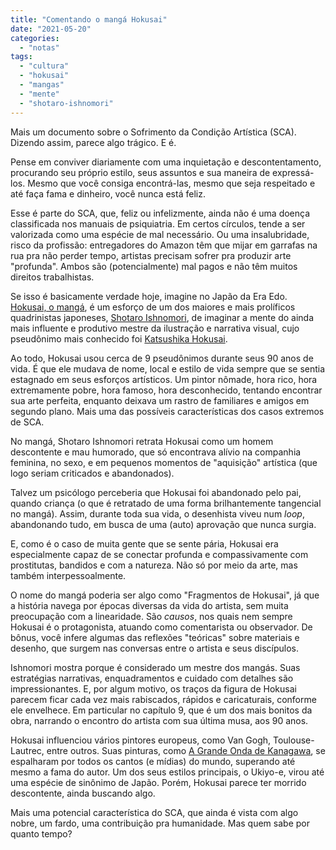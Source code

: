 ```yaml
---
title: "Comentando o mangá Hokusai"
date: "2021-05-20"
categories: 
  - "notas"
tags: 
  - "cultura"
  - "hokusai"
  - "mangas"
  - "mente"
  - "shotaro-ishnomori"
---
```


Mais um documento sobre o Sofrimento da Condição Artística (SCA). Dizendo assim, parece algo trágico. E é.

Pense em conviver diariamente com uma inquietação e descontentamento, procurando seu próprio estilo, seus assuntos e sua maneira de expressá-los. Mesmo que você consiga encontrá-las, mesmo que seja respeitado e até faça fama e dinheiro, você nunca está feliz.

Esse é parte do SCA, que, feliz ou infelizmente, ainda não é uma doença classificada nos manuais de psiquiatria. Em certos círculos, tende a ser valorizada como uma espécie de mal necessário. Ou uma insalubridade, risco da profissão: entregadores do Amazon têm que mijar em garrafas na rua pra não perder tempo, artistas precisam sofrer pra produzir arte "profunda". Ambos são (potencialmente) mal pagos e não têm muitos direitos trabalhistas.

Se isso é basicamente verdade hoje, imagine no Japão da Era Edo. [Hokusai, o mangá](https://www.amazon.com.br/Hokusai-Biografia-em-Mang%C3%A1-%C3%9Anico/dp/6586672406?__mk_pt_BR=%C3%85M%C3%85%C5%BD%C3%95%C3%91&crid=39SWO2E9WMYDU&dchild=1&keywords=hokusai+shotaro+ishinomori&qid=1621516291&sprefix=hokusai%2Caps%2C684&sr=8-1&linkCode=ll1&tag=eduf-20&linkId=9f863901901c806cdacf177a2b465f79&language=pt_BR&ref_=as_li_ss_tl), é um esforço de um dos maiores e mais prolíficos quadrinistas japoneses, [Shotaro Ishnomori](https://en.wikipedia.org/wiki/Shotaro_Ishinomori), de imaginar a mente do ainda mais influente e produtivo mestre da ilustração e narrativa visual, cujo pseudônimo mais conhecido foi [Katsushika Hokusai](https://en.wikipedia.org/wiki/Hokusai).

Ao todo, Hokusai usou cerca de 9 pseudônimos durante seus 90 anos de vida. É que ele mudava de nome, local e estilo de vida sempre que se sentia estagnado em seus esforços artísticos. Um pintor nômade, hora rico, hora extremamente pobre, hora famoso, hora desconhecido, tentando encontrar sua arte perfeita, enquanto deixava um rastro de familiares e amigos em segundo plano. Mais uma das possíveis características dos casos extremos de SCA.

No mangá, Shotaro Ishnomori retrata Hokusai como um homem descontente e mau humorado, que só encontrava alívio na companhia feminina, no sexo, e em pequenos momentos de "aquisição" artística (que logo seriam criticados e abandonados).

Talvez um psicólogo perceberia que Hokusai foi abandonado pelo pai, quando criança (o que é retratado de uma forma brilhantemente tangencial no mangá). Assim, durante toda sua vida, o desenhista viveu num _loop_, abandonando tudo, em busca de uma (auto) aprovação que nunca surgia.

E, como é o caso de muita gente que se sente pária, Hokusai era especialmente capaz de se conectar profunda e compassivamente com prostitutas, bandidos e com a natureza. Não só por meio da arte, mas também interpessoalmente.

O nome do mangá poderia ser algo como "Fragmentos de Hokusai", já que a história navega por épocas diversas da vida do artista, sem muita preocupação com a linearidade. São _causos_, nos quais nem sempre Hokusai é o protagonista, atuando como comentarista ou observador. De bônus, você infere algumas das reflexões "teóricas" sobre materiais e desenho, que surgem nas conversas entre o artista e seus discípulos.

Ishnomori mostra porque é considerado um mestre dos mangás. Suas estratégias narrativas, enquadramentos e cuidado com detalhes são impressionantes. E, por algum motivo, os traços da figura de Hokusai parecem ficar cada vez mais rabiscados, rápidos e caricaturais, conforme ele envelhece. Em particular no capítulo 9, que é um dos mais bonitos da obra, narrando o encontro do artista com sua última musa, aos 90 anos.

Hokusai influenciou vários pintores europeus, como Van Gogh, Toulouse-Lautrec, entre outros. Suas pinturas, como [A Grande Onda de Kanagawa](https://en.wikipedia.org/wiki/The_Great_Wave_off_Kanagawa), se espalharam por todos os cantos (e mídias) do mundo, superando até mesmo a fama do autor. Um dos seus estilos principais, o Ukiyo-e, virou até uma espécie de sinônimo de Japão. Porém, Hokusai parece ter morrido descontente, ainda buscando algo.

Mais uma potencial característica do SCA, que ainda é vista com algo nobre, um fardo, uma contribuição pra humanidade. Mas quem sabe por quanto tempo?
